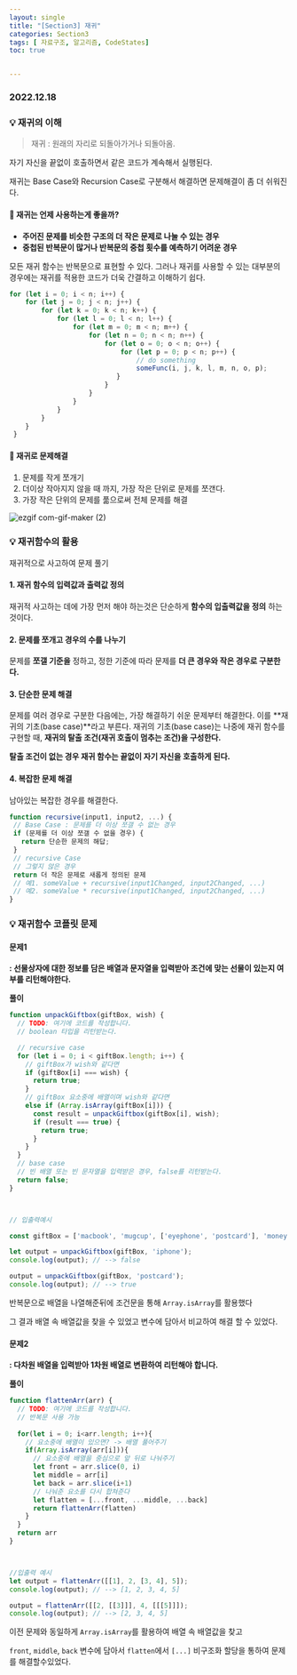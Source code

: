 ```yaml
---
layout: single
title: "[Section3] 재귀"
categories: Section3
tags: [ 자료구조, 알고리즘, CodeStates]
toc: true


---
```


### 2022.12.18

### 💡 재귀의 이해 

>재귀 : 원래의 자리로 되돌아가거나 되돌아옴.

자기 자신을 끝없이 호출하면서 같은 코드가 계속해서 실행된다.  

재귀는 Base Case와 Recursion Case로 구분해서 해결하면 문제해결이 좀 더 쉬워진다. 

#### 📌 재귀는 언제 사용하는게 좋을까? 

* **주어진 문제를 비슷한 구조의 더 작은 문제로 나눌 수 있는 경우**  
* **중첩된 반복문이 많거나 반복문의 중첩 횟수를 예측하기 어려운 경우**

모든 재귀 함수는 반복문으로 표현할 수 있다. 그러나 재귀를 사용할 수 있는 대부분의 경우에는 재귀를 적용한 코드가 더욱 간결하고 이해하기 쉽다. 

```js
for (let i = 0; i < n; i++) {
    for (let j = 0; j < n; j++) {
        for (let k = 0; k < n; k++) {
            for (let l = 0; l < n; l++) {
                for (let m = 0; m < n; m++) {
                    for (let n = 0; n < n; n++) {
                        for (let o = 0; o < n; o++) {
                            for (let p = 0; p < n; p++) {
                                // do something
                                someFunc(i, j, k, l, m, n, o, p);
                           }
                        }
                    }
                }
            }
        }
    }
 }
```



#### 📌 재귀로 문제해결 

1. 문제를 작게 쪼개기 
2. 더이상 작아지지 않을 때 까지, 가장 작은 단위로 문제를 쪼갠다. 
3. 가장 작은 단위의 문제를 풂으로써 전체 문제를 해결 

![ezgif com-gif-maker (2)](https://user-images.githubusercontent.com/104547038/208300172-ce734ecf-88ac-4c4e-877d-85abb9b670f8.gif)

### 💡 재귀함수의 활용 

재귀적으로 사고하여 문제 풀기 

#### **1. 재귀 함수의 입력값과 출력값 정의**
재귀적 사고하는 데에 가장 먼저 해야 하는것은 단순하게 **함수의 입출력값을 정의** 하는것이다.

#### **2. 문제를 쪼개고 경우의 수를 나누기**
문제를 **쪼갤 기준을** 정하고, 정한 기준에 따라 문제를 **더 큰 경우와 작은 경우로 구분한다.**

#### **3. 단순한 문제 해결**
문제를 여러 경우로 구분한 다음에는, 가장 해결하기 쉬운 문제부터 해결한다. 이를 **재귀의 기초(base case)**라고 부른다.
재귀의 기초(base case)는 나중에 재귀 함수를 구현할 때, **재귀의 탈출 조건(재귀 호출이 멈추는 조건)을 구성한다.**

**탈출 조건이 없는 경우 재귀 함수는 끝없이 자기 자신을 호출하게 된다.**

#### **4. 복잡한 문제 해결**
남아있는 복잡한 경우를 해결한다.

```jsx
function recursive(input1, input2, ...) {
 // Base Case : 문제를 더 이상 쪼갤 수 없는 경우
 if (문제를 더 이상 쪼갤 수 없을 경우) {
   return 단순한 문제의 해답;
 }
 // recursive Case
 // 그렇지 않은 경우
 return 더 작은 문제로 새롭게 정의된 문제
 // 예1. someValue + recursive(input1Changed, input2Changed, ...)
 // 예2. someValue * recursive(input1Changed, input2Changed, ...)
}
```



### 💡 재귀함수 코플릿 문제 

#### **문제1** 

**: 선물상자에 대한 정보를 담은 배열과 문자열을 입력받아 조건에 맞는 선물이 있는지 여부를 리턴해야한다.**

**풀이**

```javascript
function unpackGiftbox(giftBox, wish) {
  // TODO: 여기에 코드를 작성합니다.
  // boolean 타입을 리턴받는다.

  // recursive case
  for (let i = 0; i < giftBox.length; i++) {
    // giftBox가 wish와 같다면
    if (giftBox[i] === wish) {
      return true;
    }
    // giftBox 요소중에 배열이며 wish와 같다면
    else if (Array.isArray(giftBox[i])) {
      const result = unpackGiftbox(giftBox[i], wish);
      if (result === true) {
        return true;
      }
    }
  }
  // base case
  // 빈 배열 또는 빈 문자열을 입력받은 경우, false를 리턴받는다.
  return false;
}



// 입출력예시

const giftBox = ['macbook', 'mugcup', ['eyephone', 'postcard'], 'money'];

let output = unpackGiftbox(giftBox, 'iphone');
console.log(output); // --> false

output = unpackGiftbox(giftBox, 'postcard');
console.log(output); // --> true
```

반복문으로 배열을 나열해준뒤에 조건문을 통해 `Array.isArray`를 활용했다

그 결과 배열 속 배열값을 찾을 수 있었고 변수에 담아서 비교하여 해결 할 수 있었다.



#### **문제2**

 **: 다차원 배열을 입력받아 1차원 배열로 변환하여 리턴해야 합니다.**

**풀이**

```javascript
function flattenArr(arr) {
  // TODO: 여기에 코드를 작성합니다.
  // 반복문 사용 가능
  
  for(let i = 0; i<arr.length; i++){
    // 요소중에 배열이 있으면? -> 배열 풀어주기
    if(Array.isArray(arr[i])){
      // 요소중에 배열을 중심으로 앞 뒤로 나눠주기
      let front = arr.slice(0, i)
      let middle = arr[i]
      let back = arr.slice(i+1)
      // 나눠준 요소를 다시 합쳐준다
      let flatten = [...front, ...middle, ...back]
      return flattenArr(flatten)
    }
  }
  return arr
}



//입출력 예시
let output = flattenArr([[1], 2, [3, 4], 5]);
console.log(output); // --> [1, 2, 3, 4, 5]

output = flattenArr([[2, [[3]]], 4, [[[5]]]);
console.log(output); // --> [2, 3, 4, 5]
```

이전 문제와 동일하게 `Array.isArray`를 활용하여 배열 속 배열값을 찾고

`front`, `middle`, `back` 변수에 담아서 `flatten`에서 `[...]` 비구조화 할당을 통하여 문제를 해결할수있었다.